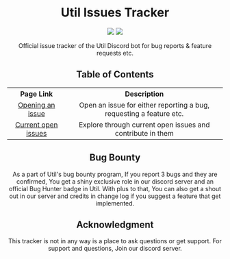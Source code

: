 <div>
  <h1 align='center'>
    Util Issues Tracker
  </h1>
  <p align='center'>
    <img src="https://img.shields.io/github/issues/utildiscord/issues?color=blue&label=Active%20requests&style=for-the-badge">
    <a href="https://dsc.gg/utildiscord">
      <img src="https://img.shields.io/discord/828142145273462814?color=%237289DA&label=Discord%20Server&logo=discord&style=for-the-badge">
    </a>
  </p>
  <p align="center">
    Official issue tracker of the Util Discord bot for bug reports & feature requests etc.
  </p>
  <h2 align='center'>
    Table of Contents
  </h2>
  <p align="center">
    <table align="center">
      <tr align="center">
        <th>Page Link</th>
        <th>Description</th>
      </tr>
      <tr align="center">
        <td>
          <a href="doc/issues_guide.md">
            Opening an issue
          </a>    
        </td>
        <td>Open an issue for either reporting a bug, requesting a feature etc.</td>
      </tr>
      <tr align="center">
        <td>
          <a href="https://github.com/utildiscord/issues/issues">
            Current open issues
          </a>    
        </td>
        <td>Explore through current open issues and contribute in them</td>
      </tr>
    </table>
  </p>
  <h2 align='center'>
    Bug Bounty
  </h2>
  <p align="center">
    As a part of Util's bug bounty program, If you report 3 bugs and they are confirmed, You get a shiny exclusive role in our discord server and an official Bug Hunter badge in Util. With plus to that, You can also get a shout out in our server and credits in change log if you suggest a feature that get implemented.
  </p>
  <h2 align='center'>
    Acknowledgment
  </h2>
  <p align="center">
    This tracker is not in any way is a place to ask questions or get support. For support and questions, Join our discord server.
  </p>
</div>
